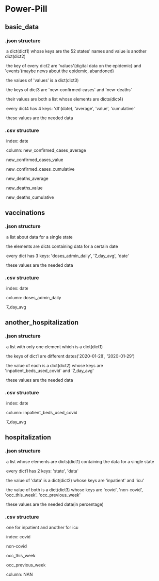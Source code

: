 # Power-Pill

## 		basic_data

### 				.json structure

​				a dict(dict1) whose keys are the 52 states' names and value is another dict(dict2)

​				the key of every dict2 are 'values'(digital data on the epidemic) and 'events'(maybe 				news about the epidemic, abandoned)

​				the values of 'values' is a dict(dict3)

​				the keys of dict3 are 'new-confirmed-cases' and 'new-deaths'

​				their values are both a list whose elements are dicts(dict4)

​				every dict4 has 4 keys: 'dt'(date), 'average', 'value', 'cumulative'

​				these values are the needed data

### 				.csv structure

​				index: date

​				column:  new_confirmed_cases_average

​							    new_confirmed_cases_value

​								new_confirmed_cases_cumulative

​								new_deaths_average

​								new_deaths_value

​								new_deaths_cumulative

## 		vaccinations

### 				.json structure

​				a list about data for a single state

​				the elements are dicts containing data for a certain date

​				every dict has 3 keys: 'doses_admin_daily', '7_day_avg', 'date'

​				these values are the needed data

### 				.csv structure

​				index: date

​				column: doses_admin_daily

​								7_day_avg

## 		another_hospitalization

### 				.json structure

​				a list with only one element which is a dict(dict1)

​				the keys of dict1 are different dates('2020-01-28', '2020-01-29')

​				the value of each is a dict(dict2) whose keys are 'inpatient_beds_used_covid' and 				'7_day_avg'

​				these values are the needed data

### 				.csv structure

​				index: date

​				column: inpatient_beds_used_covid

​								7_day_avg

## 		hospitalization

### 				.json structure

​				a list whose elements are dicts(dict1) containing the data for a single state

​				every dict1 has 2 keys: 'state', 'data'

​				the value of 'data' is a dict(dict2) whose keys are 'inpatient' and 'icu'

​				the value of both is a dict(dict3) whose keys are 'covid', 'non-covid', 'occ_this_week'. 				'occ_previous_week'

​				these values are the needed data(in percentage)

### 				.csv structure

​				one for inpatient and another for icu

​				index: covid

​							non-covid

​							occ_this_week

​							occ_previous_week

​				column: NAN
